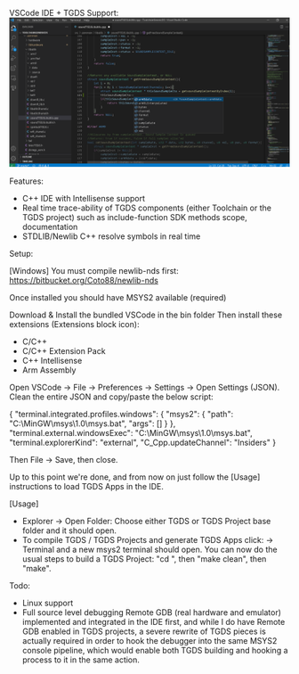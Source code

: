 VSCode IDE + TGDS Support:
![ToolchainGenericDS](img/vscodeide.png)

Features:

- C++ IDE with Intellisense support 
- Real time trace-ability of TGDS components (either Toolchain or the TGDS project) such as include-function SDK methods scope, documentation
- STDLIB/Newlib C++ resolve symbols in real time

Setup:


[Windows]
You must compile newlib-nds first:
https://bitbucket.org/Coto88/newlib-nds

Once installed you should have MSYS2 available (required)

Download & Install the bundled VSCode in the bin folder
Then install these extensions (Extensions block icon):
- C/C++
- C/C++ Extension Pack
- C++ Intellisense
- Arm Assembly

Open VSCode -> File -> Preferences -> Settings -> Open Settings (JSON). Clean the entire JSON and copy/paste the below script:

{ "terminal.integrated.profiles.windows": { "msys2": { "path": "C:\\MinGW\\msys\\1.0\\msys.bat", "args": [] } }, "terminal.external.windowsExec": "C:\\MinGW\\msys\\1.0\\msys.bat", "terminal.explorerKind": "external", "C_Cpp.updateChannel": "Insiders" }

Then File -> Save, then close. 

Up to this point we're done, and from now on just follow the [Usage] instructions to load TGDS Apps in the IDE.

[Usage]
- Explorer -> Open Folder: Choose either TGDS or TGDS Project base folder and it should open.
- To compile TGDS / TGDS Projects and generate TGDS Apps click: 
  -> Terminal
  and a new msys2 terminal should open. You can now do the usual steps to build a TGDS Project: "cd <PathToTGDSProject>", then "make clean", then "make".


Todo:
- Linux support
- Full source level debugging Remote GDB (real hardware and emulator) implemented and integrated in the IDE first, 
and while I do have Remote GDB enabled in TGDS projects, a severe rewrite of TGDS pieces is actually required in order to hook the debugger into the same MSYS2 console 
pipeline, which would enable both TGDS building and hooking a process to it in the same action.
